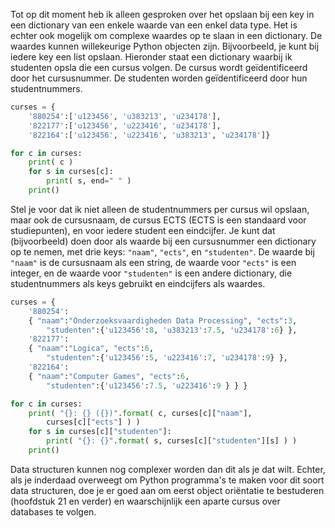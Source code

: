 Tot op dit moment heb ik alleen gesproken over het opslaan bij een key
in een dictionary van een enkele waarde van een enkel data type. Het is
echter ook mogelijk om complexe waardes op te slaan in een dictionary.
De waardes kunnen willekeurige Python objecten zijn. Bijvoorbeeld, je
kunt bij iedere key een list opslaan. Hieronder staat een dictionary
waarbij ik studenten opsla die een cursus volgen. De cursus wordt
geïdentificeerd door het cursusnummer. De studenten worden
geïdentificeerd door hun studentnummers.

```python
curses = {
    '880254':['u123456', 'u383213', 'u234178'],
    '822177':['u123456', 'u223416', 'u234178'],
    '822164':['u123456', 'u223416', 'u383213', 'u234178']}

for c in curses:
    print( c )
    for s in curses[c]:
        print( s, end=" " )
    print()
```

Stel je voor dat ik niet alleen de studentnummers per cursus wil
opslaan, maar ook de cursusnaam, de cursus ECTS (ECTS is een standaard
voor studiepunten), en voor iedere student een eindcijfer. Je kunt dat
(bijvoorbeeld) doen door als waarde bij een cursusnummer een dictionary
op te nemen, met drie keys: `"naam"`, `"ects"`, en `"studenten"`. De
waarde bij `"naam"` is de cursusnaam als een string, de waarde voor
`"ects"` is een integer, en de waarde voor `"studenten"` is een andere
dictionary, die studentnummers als keys gebruikt en eindcijfers als
waardes.

```python
curses = {
    '880254':
    { "naam":"Onderzoeksvaardigheden Data Processing", "ects":3,
        "studenten":{'u123456':8, 'u383213':7.5, 'u234178':6} },
    '822177':
    { "naam":"Logica", "ects":6,
        "studenten":{'u123456':5, 'u223416':7, 'u234178':9} },
    '822164':
    { "naam":"Computer Games", "ects":6,
        "studenten":{'u123456':7.5, 'u223416':9 } } }

for c in curses:
    print( "{}: {} ({})".format( c, curses[c]["naam"],
        curses[c]["ects"] ) )
    for s in curses[c]["studenten"]:
        print( "{}: {}".format( s, curses[c]["studenten"][s] ) )
    print()
```

Data structuren kunnen nog complexer worden dan dit als je dat wilt.
Echter, als je inderdaad overweegt om Python programma's te maken voor
dit soort data structuren, doe je er goed aan om eerst object oriëntatie
te bestuderen (hoofdstuk
21
en verder) en waarschijnlijk een aparte cursus over databases te volgen.
